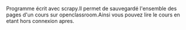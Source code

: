 Programme écrit avec scrapy.Il permet de sauvegardé l'ensemble des pages d'un
cours sur openclassroom.Ainsi vous pouvez lire le cours en etant hors connexion apres.

